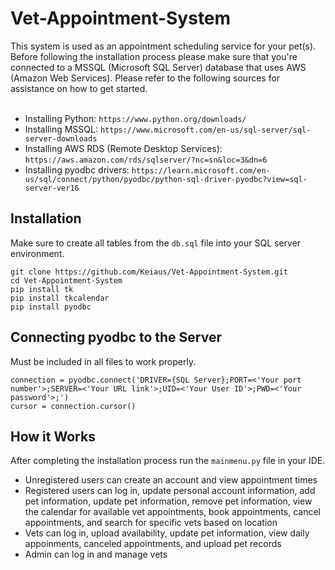 # Vet-Appointment-System
This system is used as an appointment scheduling service for your pet(s). Before following the installation process please make sure that you're connected to a MSSQL (Microsoft SQL Server) database that uses AWS (Amazon Web Services). Please refer to the following sources for assistance on how to get started.<br><br> 
- Installing Python: `https://www.python.org/downloads/` <br> 
- Installing MSSQL: `https://www.microsoft.com/en-us/sql-server/sql-server-downloads` <br> 
- Installing AWS RDS (Remote Desktop Services): `https://aws.amazon.com/rds/sqlserver/?nc=sn&loc=3&dn=6` <br> 
- Installing pyodbc drivers: `https://learn.microsoft.com/en-us/sql/connect/python/pyodbc/python-sql-driver-pyodbc?view=sql-server-ver16`

Installation
---
Make sure to create all tables from the `db.sql` file into your SQL server environment.

```
git clone https://github.com/Keiaus/Vet-Appointment-System.git
cd Vet-Appointment-System
pip install tk
pip install tkcalendar
pip install pyodbc
```

Connecting pyodbc to the Server
---
Must be included in all files to work properly.

```
connection = pyodbc.connect('DRIVER={SQL Server};PORT=<'Your port number'>;SERVER=<'Your URL link'>;UID=<'Your User ID'>;PWD=<'Your password'>;')
cursor = connection.cursor()
```

How it Works
--- 
After completing the installation process run the `mainmenu.py` file in your IDE.

- Unregistered users can create an account and view appointment times 
- Registered users can log in, update personal account information, add pet information, update pet information, remove pet information, view the calendar for available vet appointments, book appointments, cancel appointments, and search for specific vets based on location
- Vets can log in, upload availability, update pet information, view daily appoinments, canceled appointments, and upload pet records
- Admin can log in and manage vets